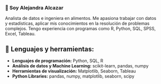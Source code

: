 ### 👋 Soy Alejandra Alcazar
Analista de datos e ingeniera en alimentos. Me apasiona trabajar con datos y estadísticas, aplicar mis conocimientos en la resolución de problemas complejos. Tengo experiencia con programas como R, Python, SQL, SPSS, Excel, Tableau.  

## 🔧 Lenguajes y herramientas:
- **Lenguajes de programación:** Python, SQL, R
- **Análisis de datos y Machine Learning:** scikit-learn, pandas, numpy
- **Herramientas de visualización:** Matplotlib, Seaborn, Tableau
- **Python Libraries:** pandas, numpy, matplotlib, seaborn, scipy

<!---
AlejandraAlM/AlejandraAlM is a ✨ special ✨ repository because its `README.md` (this file) appears on your GitHub profile.
You can click the Preview link to take a look at your changes.
--->
